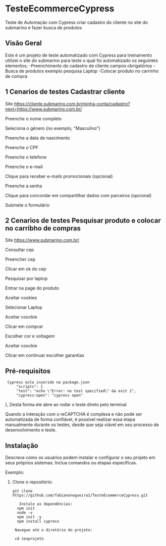 # TesteEcommerceCypress
Teste de Automação com Cypress criar cadastro do cliente no site do submarino e fazer busca de produtos


## Visão Geral
Este é um projeto de teste automatizado com Cypress para treinamento utilizei o site do submarino para teste o qual foi automatizado os seguintes elementos;
-Preenchimento do cadastro de cliente campos obrigatórios
-Busca de produtos exemplo pesquisa Laptop
-Colocar produto no carrinho de compra

## 1 Cenarios de testes Cadastrar cliente

Site https://cliente.submarino.com.br/minha-conta/cadastro?next=https://www.submarino.com.br/

Preenche o nome completo
  
Seleciona o gênero (no exemplo, "Masculino")
  
Preenche a data de nascimento
 
Preenche o CPF

Preenche o telefone

Preenche o e-mail

Clique para receber e-mails promocionais (opcional)

Preenche a senha

Clique para concordar em compartilhar dados com parceiros (opcional)

Submete o formulário


## 2 Cenarios de testes Pesquisar produto e colocar no carribho de compras

Site https://www.submarino.com.br/

Consultar cep

Preencher cep

Clicar em ok do cep

Pesquisar por laptop

Entrar na page do produto

Aceitar cookies

Selecionar Laptop

Aceitar coockie

Clicar em comprar
  
Escolher cor e voltagem
  
Aceitar coockie

Clicar em continuar escolher garantias

  

   



   


## Pré-requisitos
     Cypress esta inserido na package.json
         "scripts": {
         "test": "echo \"Error: no test specified\" && exit 1",
         "cypress:open": "cypress open"
  },
    Desta forma ele abre ao rodar o teste direto pelo terminal
  
Quando a interação com o reCAPTCHA é complexa e não pode ser automatizada de forma confiável, é possível realizar essa etapa manualmente durante os testes, desde que seja viável em seu processo de desenvolvimento e teste.

## Instalação

Descreva como os usuários podem instalar e configurar o seu projeto em seus próprios sistemas. Inclua comandos ou etapas específicas.

Exemplo:

1. Clone o repositório:

   ```shell
   git clone https://github.com/fabianonogueira1/TesteEcommerceCypress.git

      Instale as dependências:
     npm init
     node -v
     npm init -y
     npm install cypress

    Navegue até o diretório do projeto:

    cd seuprojeto

 

